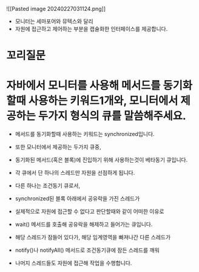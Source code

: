 
![[Pasted image 20240227031124.png]]


- 모니터는 세마포어와 뮤텍스와 달리
- 자원에 접근하고 제어하는 부분을 캡슐화한 인터페이스를 제공합니다.

# 꼬리질문
# 자바에서 모니터를 사용해 메서드를 동기화할때 사용하는 키워드1개와, 모니터에서 제공하는 두가지 형식의 큐를 말씀해주세요.

- 메서드를 동기화할때 사용하는 키워드는 synchronized입니다.

- 또한 모니터에서 제공하는 두가지 큐중,

- 동기화된 메서드(혹은 블록)에 진입하기 위해 사용하는것이 베타동기 큐입니다.

- 각 큐에서 단 하나의 스레드만 자원을 선점하게 됩니다.

- 다른 하나는 조건동기 큐로서,

- synchronized된 블록 아래에서 공유락을 가진 스레드가

- 실제적으로 자원에 접근할 수 없다고 판단할때와 같이 어떠한 이유로

- wait() 메서드를 호출해 공유락을 해제하고 들어가는 큐입니다.

- 해당 스레드가 잠들어 있다가, 해당 임계영역을 빠져나간 다른 스레드가

- notify()나 notifyAll() 메서드로 조건동기큐에 잠든 스레드를 깨워

- 나머지 스레드들도 자원에 접근해 작업을 수행합니다.